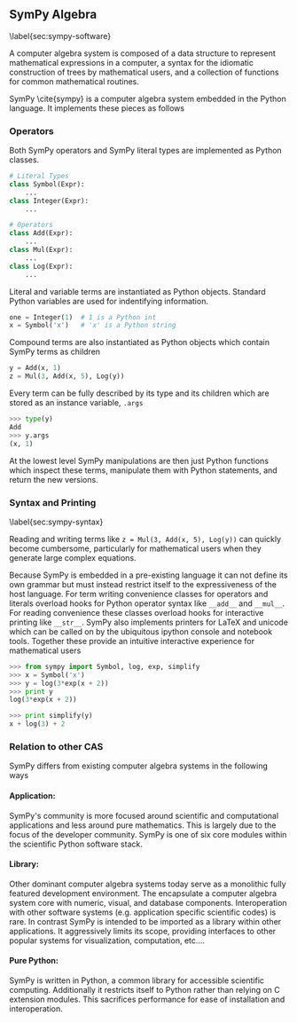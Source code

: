 
SymPy Algebra
-------------

\label{sec:sympy-software}

A computer algebra system is composed of a data structure to represent mathematical expressions in a computer, a syntax for the idiomatic construction of trees by mathematical users, and a collection of functions for common mathematical routines.

SymPy \cite{sympy} is a computer algebra system embedded in the Python language.  It implements these pieces as follows

### Operators

Both SymPy operators and SymPy literal types are implemented as Python classes.

~~~~~~~~~~Python
# Literal Types
class Symbol(Expr):
    ...
class Integer(Expr):
    ...

# Operators
class Add(Expr):
    ...
class Mul(Expr):
    ...
class Log(Expr):
    ...
~~~~~~~~~~

Literal and variable terms are instantiated as Python objects.  Standard Python variables are used for indentifying information.

~~~~~~~~~~Python
one = Integer(1)  # 1 is a Python int
x = Symbol('x')   # 'x' is a Python string
~~~~~~~~~~

Compound terms are also instantiated as Python objects which contain SymPy terms as children

~~~~~~~~~~Python
y = Add(x, 1)
z = Mul(3, Add(x, 5), Log(y))
~~~~~~~~~~

Every term can be fully described by its type and its children which are stored as an instance variable, `.args`

~~~~~~~~~~Python
>>> type(y)
Add
>>> y.args
(x, 1)
~~~~~~~~~~

At the lowest level SymPy manipulations are then just Python functions which inspect these terms, manipulate them with Python statements, and return the new versions.


### Syntax and Printing

\label{sec:sympy-syntax}

Reading and writing terms like `z = Mul(3, Add(x, 5), Log(y))` can quickly become cumbersome, particularly for mathematical users when they generate large complex equations.  

Because SymPy is embedded in a pre-existing language it can not define its own grammar but must instead restrict itself to the expressiveness of the host language.  For term writing convenience classes for operators and literals overload hooks for Python operator syntax like `__add__` and `__mul__`.  For reading convenience these classes overload hooks for interactive printing like `__str__`.  SymPy also implements printers for LaTeX and unicode which can be called on by the ubiquitous ipython console and notebook tools.  Together these provide an intuitive interactive experience for mathematical users

~~~~~~~~~~Python
>>> from sympy import Symbol, log, exp, simplify
>>> x = Symbol('x')
>>> y = log(3*exp(x + 2))
>>> print y
log(3*exp(x + 2))

>>> print simplify(y)
x + log(3) + 2
~~~~~~~~~~

### Relation to other CAS

SymPy differs from existing computer algebra systems in the following ways

#### Application:  

SymPy's community is more focused around scientific and computational applications and less around pure mathematics.  This is largely due to the focus of the developer community.  SymPy is one of six core modules within the scientific Python software stack.

#### Library:  

Other dominant computer algebra systems today serve as a monolithic fully featured development environment.  The encapsulate a computer algebra system core with numeric, visual, and database components.  Interoperation with other software systems (e.g. application specific scientific codes) is rare.  In contrast SymPy is intended to be imported as a library within other applications.  It aggressively limits its scope, providing interfaces to other popular systems for visualization, computation, etc.... 

#### Pure Python: 

SymPy is written in Python, a common library for accessible scientific computing.  Additionally it restricts itself to Python rather than relying on C extension modules.  This sacrifices performance for ease of installation and interoperation.
